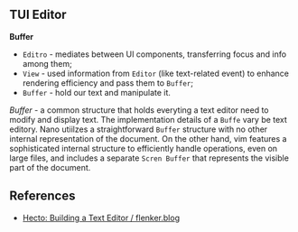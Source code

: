 ## TUI Editor

**Buffer**

- `Editro` - mediates between UI components, transferring focus and info among them;
- `View` - used information from `Editor` (like text-related event) to enhance rendering efficiency and pass them to `Buffer`;
- `Buffer` - hold our text and manipulate it.


*Buffer* - a common structure that holds everyting a text editor need to modify and display text. 
The implementation details of a `Buffe` vary be text editory. Nano utiilzes a straightforward `Buffer` structure with no other internal representation of the document. On the other hand, vim features a sophisticated internal structure to efficiently handle operations, even on large files, and includes a separate `Scren Buffer` that represents the visible part of the document.


## References

- [Hecto: Building a Text Editor / flenker.blog](https://flenker.blog/hecto/)
